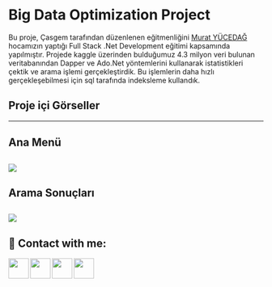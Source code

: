 # Big Data Optimization Project
 
 Bu proje, Çasgem tarafından düzenlenen eğitmenliğini [Murat YÜCEDAĞ](https://www.udemy.com/user/murat-yucedag-3/) hocamızın yaptığı Full Stack .Net Development eğitimi kapsamında yapılmıştır.
Projede kaggle üzerinden bulduğumuz 4.3 milyon veri bulunan veritabanından Dapper ve Ado.Net yöntemlerini kullanarak istatistikleri çektik ve arama işlemi gerçekleştirdik. Bu işlemlerin daha hızlı gerçekleşebilmesi için sql tarafında
indeksleme kullandık.

 ## Proje içi Görseller 
 ------------

## Ana Menü
![](https://i.hizliresim.com/7bk574s.png)
------------

## Arama Sonuçları
![](https://i.hizliresim.com/2q39ph9.png)
------------


## 🔗 Contact with me:

[<img  align="left" width="40" src="https://i.hizliresim.com/exri7bb.png"  />][instagram]
[<img  align="left" width="40" src="https://i.hizliresim.com/f1rgvb3.png"  />][twitter]
[<img align="left"  width="40" src="https://i.hizliresim.com/3hvivrs.png"  />][linkedin]
[<img  align="left" width="40" src="https://i.hizliresim.com/9nz06zq.png"  />][gmail]

[instagram]: https://www.instagram.com/ugurfurkan64/
[twitter]: https://twitter.com/Furkanugur64
[linkedin]: https://www.linkedin.com/in/furkan-ugur64/
[gmail]: mailto:furkanugur64@gmail.com



